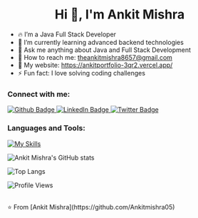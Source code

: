<h1 align="center">Hi 👋, I'm Ankit Mishra</h1>

- 🔥 I’m a Java Full Stack Developer
- 🌱 I’m currently learning advanced backend technologies
- 💬 Ask me anything about Java and Full Stack Development
- 📧 How to reach me: theankitmishra8657@gmail.com
- 🌟 My website: https://ankitportfolio-3qr2.vercel.app/
- ⚡ Fun fact: I love solving coding challenges
  
### Connect with me:
<div id="badges">
  <a href="https://github.com/ankitmishra">
    <img src="https://img.shields.io/badge/Github-white?style=for-the-badge&logo=Github&logoColor=black" alt="Github Badge"/>
  </a>
  <a href="https://www.linkedin.com/in/ankitmishra">
    <img src="https://img.shields.io/badge/LinkedIn-blue?style=for-the-badge&logo=linkedin&logoColor=white" alt="LinkedIn Badge"/>
  </a>
  <a href="https://twitter.com/ankitmishra">
    <img src="https://img.shields.io/badge/Twitter-blue?style=for-the-badge&logo=twitter&logoColor=white" alt="Twitter Badge"/>
  </a>
</div>

### Languages and Tools:
[![My Skills](https://skillicons.dev/icons?i=java,spring,hibernate,mysql,github,git,postman,figma&perline=5)](https://skillicons.dev)

![Ankit Mishra's GitHub stats](https://github-readme-stats.vercel.app/api?username=ankitmishra&show_icons=true&theme=dark)

![Top Langs](https://github-readme-stats.vercel.app/api/top-langs/?username=ankitmishra&theme=dark)

![Profile Views](https://komarev.com/ghpvc/?username=ankitmishra&color=brightgreen)

<br>
⭐ From [Ankit Mishra](https://github.com/Ankitmishra05)
